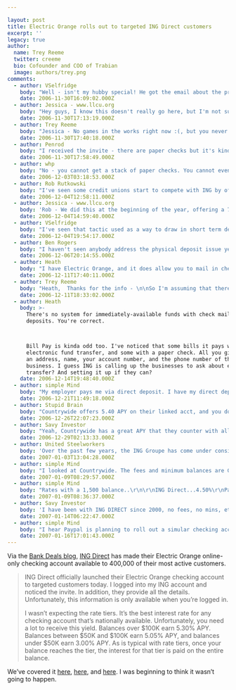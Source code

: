 ```yaml
---

layout: post
title: Electric Orange rolls out to targeted ING Direct customers
excerpt: ''
legacy: true
author:
  name: Trey Reeme
  twitter: creeme
  bio: Cofounder and COO of Trabian
  image: authors/trey.png
comments:
  - author: VSelfridge
    body: "Well - isn't my hubby special! He got the email about the product last night - and promptly switched his balance from his ING Savings to the Checking. (Due to the great rate tiers - he can earn even more in Checking for his balance than the great Savings rate!) \r\n\r\nI didn't get an invite - <sigh> - so I guess I'll have to wait my turn. \r\n\r\nAn interesting wrinkle: \"It's America's first paperless checking account and you can be one of the first to have it.\" \r\nThey mention sending free \"electronic checks\" to people / billers - but no mention of ordering paper checks... Maybe this account doesn't have them? \r\n\r\nBut - with a free check card - who really needs paper checks anyway?! \r\n\r\n"
    date: 2006-11-30T16:09:02.000Z
  - author: Jessica - www.llcu.org
    body: "Hey guys, I know this doesn't really go here, but I'm not sure where else to put it. So  .  .  . \r\n\r\nAre there any more games in the works? Because as much as I love jumping that pit to the credit union and getting past the bankers, I am kinda hoping I can replace it with something new sometime. :)"
    date: 2006-11-30T17:13:19.000Z
  - author: Trey Reeme
    body: "Jessica - No games in the works right now :(, but you never know.  Our next big Open Source CU project is a total redesign, which is in the wireframe stage right now. \n\nV, I'm upset that I didn't get an invite either.  I'll just have to wait until February.  It feels like I've been left out of the club!\n\nAn old WSJ article (subscription required) doesn't shed a lot of light on the paper check issue, but it says, \n\nbq. \"Customers who sign up for the account will get a debit card instead of an actual checkbook. Instead, the bank will issue \"virtual checks\" by transferring funds between bank accounts. Customers can also request that the bank issue paper checks for payment purposes.\"\n\nI don't know if that means you can get a stack of preprinted checks for use on your printer at home, or if they'll issue paper checks like I believe some bill pay platforms do."
    date: 2006-11-30T17:40:18.000Z
  - author: Penrod
    body: "I received the invite - there are paper checks but it's kind of rigorous... from the FAQ:\r\n\r\nSend Paper Checks\r\n\r\nHow does the Send Paper Checks service work?  \r\nIt works just like your paper checkbook, but here you’re writing a check with your computer, not your pen. So it’s your online checkbook. That means it’s more convenient and saves money (you don’t have to worry about a stamp, envelope and getting to the post office), and it’s faster (we will send it via first-class mail the next business day after your request is made). In order to make payments for you in the most efficient way possible, if we can send a payment that you initiate using the Paper Checks service electronically, we will do so. \r\n\r\nWhen should I use the Send Paper Checks service? What can I use it for?   \r\nFor starters, if you need to get a payment to your recipient overnight (like for a past due bill), it’s the way to go. You’ll also want to use it to send checks to individuals, in case they can’t accept an Electric Check payment. For example, if you need to send money to your Aunt Mae and she doesn’t have computer access, you can send her a paper check. Another example is paying rent to a landlord. It’s also really helpful if you know you’re going to need a check for payment. For example, your son’s soccer team fee is due, you can mail yourself a paper check made out to the team, and hand it to the coach in person. Just make sure you do it several days in advance.   \r\n\r\nHow much does it cost to use the Send Paper Checks service?  \r\nThis service is free for checks sent via first-class mail. There is a $15.00 charge to send a check by courier the next business day – about the cost to send an overnight package.   \r\n\r\nWhat is the cut-off time to use the Send Paper Checks service to send a check via first-class mail?   \r\nYou should submit your request by 11:00 pm ET in order for it to be sent via first-class mail the next business day. If it’s a Saturday, it will be processed and sent on Monday. Checks sent via first-class mail will arrive in 2-5 business days.      \r\n\r\nWhat is the cut-off time to use the Send Paper Checks service to send a check via Overnight Courier?   \r\nYou must submit your request on our website by 3:00 pm ET in order for us to process it for next day delivery (unless it’s Saturday or Sunday, in which case it will be sent on Monday and arrive on Tuesday). And if you send a check on a federal holiday; the check will be sent the next business day.    "
    date: 2006-11-30T17:58:49.000Z
  - author: whp
    body: "No - you cannot get a stack of paper checks. You cannot even order checks from a 3rd party (they'll bounce, according to the CSRs).  You can mail a check to anyone with with Send Paper Check feature. I've signed up and if anyone is interested, I can send screenshots, other features, etc.  Just email me. whp8002@hotmail.com  \r\n\r\nI'm very excited about this since there are essentially no fees. I'm tired of getting nickeled and dimed by regular checking accounts (especially the \"Free\" ones). Plus I'll be earning a great rate.  "
    date: 2006-12-03T03:18:53.000Z
  - author: Rob Rutkowski
    body: "I've seen some credit unions start to compete with ING by offering large CDs for short terms to bring in members.  Promotions like a 7% interest rate up to a capped figure for set number of months.  On the transaction side, most credit unions have far superior checking and ACH transfer services."
    date: 2006-12-04T12:58:11.000Z
  - author: Jessica - www.llcu.org
    body: 'Rob - We did this at the beginning of the year, offering a 7 month CD at 7% up to $2500. We had a LOT of response from that. FYI. :)'
    date: 2006-12-04T14:59:40.000Z
  - author: VSelfridge
    body: "I've seen that tactic used as a way to draw in short term deposits - and possibly as a \"reward\" for opening new checking accounts... \r\n"
    date: 2006-12-04T19:54:17.000Z
  - author: Ben Rogers
    body: "I haven't seen anybody address the physical deposit issue yet. With ING's savings it is no big deal because you have to have a checking account elsewhere already. But if I were to make Electric Orange my primary checking account, how would I deposit the cash I get from grandma this Christmas? "
    date: 2006-12-06T20:14:55.000Z
  - author: Heath
    body: "I have Electric Orange, and it does allow you to mail in checks for deposit (or you could deposit them to another bank's checking account, and then transfer the money).\n\nFrom the Electric Orange FAQ:\n\nHow do I make deposits into my Electric Orange?\nYou can make deposits by setting up a Direct Deposit into your Electric Orange. You can also transfer money from another ING DIRECT account or a linked checking account into Electric Orange. This is done by clicking on the Transfer Money tab while you’re logged into ingdirect.com or by calling the Interactive Phone Service (1-888-ING-7868). Or, you can mail in checks to us at ING DIRECT, P.O. Box 60, St. Cloud, MN 56302-0060. If you choose to mail us a check, remember to write your Customer Number and account number on the front of the check.  "
    date: 2006-12-11T17:40:11.000Z
  - author: Trey Reeme
    body: "Heath,  Thanks for the info - \n\nSo I'm assuming that there's not a process to have your funds immediately available, which I've heard some FIs do offer for mail-in deposits.  (You know, a system where you could enter the deposit amount that you're mailing, and have the funds - or at least a portion thereof - available immediately.)"
    date: 2006-12-11T18:33:02.000Z
  - author: Heath
    body: >-
      There's no system for immediately-available funds with check mail-in
      deposits. You're correct.



      Bill Pay is kinda odd too. I've noticed that some bills it pays with
      electronic fund transfer, and some with a paper check. All you give them is
      an address, name, your account number, and the phone number of the
      business. I guess ING is calling up the businesses to ask about electronic
      transfer? And setting it up if they can?
    date: 2006-12-14T19:48:40.000Z
  - author: simple Mind
    body: "My employer pays me via direct deposit. I have my direct deposit set up so that a small amount of my check goes into ING (Like $25). When I do the direct deposit the funds are available on INGfor immediate withdrawl. I wonder if Direct Deposit will be available with this account. It all looks interesting. I am tired of getting fees here and there. I made a deposit to one bank. They charged me a $2.00 fee because I didn't tear all the tabs off my check. (What!) "
    date: 2006-12-21T11:49:18.000Z
  - author: Stupid Brain
    body: "Countrywide offers 5.40 APY on their linked acct, and you don't have all the gimmickry like electrical checks, ATM card, etc."
    date: 2006-12-26T22:07:23.000Z
  - author: Savy Investor
    body: "Yeah, Countrywide has a great APY that they counter with all those fees! Visit their site and read all about the fees they charge to earn back that 5.40 they pay out.  Not to mention you have to have $1000.00 to start the account and $50,000 min balance to get that \"great\" rate. And what's gimmickry about electrical checks and ATM Cards (free of surcharges!)...get with the times. "
    date: 2006-12-29T02:13:33.000Z
  - author: United Steelworkers
    body: 'Over the past few years, the ING Groupe has come under considerable scrutiny for a series of questionable business and investment practices.  Check out the facts at www.can-you-trust-ing.com  '
    date: 2007-01-03T13:04:28.000Z
  - author: simple Mind
    body: "I looked at Countrywide. The fees and minimum balances are God Awful. My Paypal account does better than that. \r\n\r\nJust about every company that has a high volume of customers will always have scrutiny. I had a savings account with ING since 2003. Great Rate.. No problems..  No hassle. I called customer service on several occasions. I never had to wait on hold for more than 30 seconds. Every agent I talked to was very polite.  Can I trust ING? Lets put it this way..  I watch my accounts like a hawk. I never had any fees taken out. and if they go broke I am FDIC insured anyway.  Yes.. I trust them.. \r\n\r\n"
    date: 2007-01-09T08:29:57.000Z
  - author: simple Mind
    body: "Rates with a 1,500 balance..\r\n\r\nING Direct...4.50%\r\nPaypal... 5.03%\r\nCountrwide Savingslink... 4.00%\r\nEmigrant 5.05%\r\nHSBC direct 5.05%\r\n"
    date: 2007-01-09T08:36:37.000Z
  - author: Savy Investor
    body: 'I have been with ING DIRECT since 2000, no fees, no mins, etc. Just like they promise. The service is great, website easy to use. Now Electric Orange, what more could you ask for? In my opinion, they are the only reason we even see rates like 4.5%apy.  Banks never used to offer deals like this to their customer. Before ING, I was just used to being ripped off by the fees and .20% rate! It cost me more to bank with my previous bank than I ever made in interest.  $12/mth to have an acct, atm fees, research fees, it was like they were charging me to hold my $$. Knowing full well they were investing that $$ elsewhere.'
    date: 2007-01-14T06:22:47.000Z
  - author: simple Mind
    body: "I hear Paypal is planning to roll out a simular checking account service. But ING needed to beat them to the punch. \r\n\r\nAs far as I know funds on Paypal are not FDIC insured. "
    date: 2007-01-16T17:01:43.000Z
---
```


<p>Via the <a href="http://bankdeals.blogspot.com/2006/11/ing-directs-new-checking-account-now.html">Bank Deals blog</a>, <a href="http://home.ingdirect.com/"><span class="caps">ING</span> Direct</a> has made their Electric Orange online-only checking account available to 400,000 of their most active customers.</p>
<blockquote><p><span class="caps">ING</span> Direct officially launched their Electric Orange checking account to targeted customers today. I logged into my <span class="caps">ING</span> account and noticed the invite. In addition, they provide all the details. Unfortunately, this information is only available when you&#8217;re logged in.</p><p>I wasn&#8217;t expecting the rate tiers. It&#8217;s the best interest rate for any checking account that&#8217;s nationally available. Unfortunately, you need a lot to receive this yield. Balances over $100K earn 5.30% <span class="caps">APY</span>. Balances between $50K and $100K earn 5.05% <span class="caps">APY</span>, and balances under $50K earn 3.00% <span class="caps">APY</span>. As is typical with rate tiers, once your balance reaches the tier, the interest for that tier is paid on the entire balance.</p></blockquote>
<p>We&#8217;ve covered it <a href="http://opensourcecu.com/articles/2006/04/11/ing-about-to-roll-out-electric-orange-checking">here</a>, <a href="http://opensourcecu.com/articles/2006/06/22/new-study-out-on-online-only-high-yield-accounts">here</a>, and <a href="http://opensourcecu.com/articles/2006/09/28/hurry-up-and-get-here-ing-directs-electric-orange-checking">here</a>.  I was beginning to think it wasn&#8217;t going to happen.</p>
